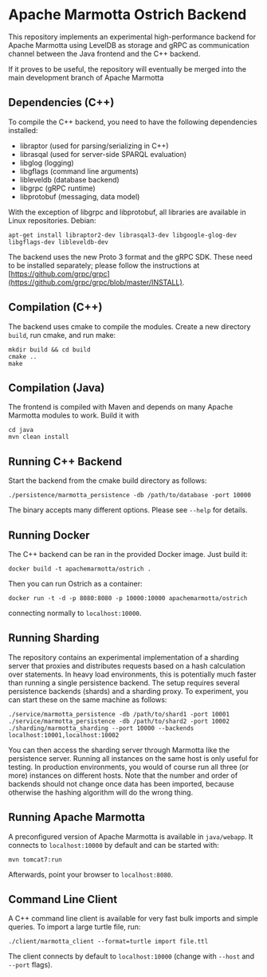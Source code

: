 # Apache Marmotta Ostrich Backend

This repository implements an experimental high-performance backend for Apache Marmotta
using LevelDB as storage and gRPC as communication channel between the Java frontend
and the C++ backend. 

If it proves to be useful, the repository will eventually be merged into the main 
development branch of Apache Marmotta

## Dependencies (C++)

To compile the C++ backend, you need to have the following dependencies installed:

  * libraptor (used for parsing/serializing in C++)
  * librasqal (used for server-side SPARQL evaluation)
  * libglog (logging)
  * libgflags (command line arguments)
  * libleveldb (database backend)
  * libgrpc (gRPC runtime)
  * libprotobuf (messaging, data model)

With the exception of libgrpc and libprotobuf, all libraries are available in Linux repositories.
Debian:

    apt-get install libraptor2-dev librasqal3-dev libgoogle-glog-dev libgflags-dev libleveldb-dev
    
The backend uses the new Proto 3 format and the gRPC SDK. These need to be installed separately;
please follow the instructions at [https://github.com/grpc/grpc](https://github.com/grpc/grpc/blob/master/INSTALL).


## Compilation (C++)

The backend uses cmake to compile the modules. Create a new directory `build`, run cmake, and run make:

    mkdir build && cd build
    cmake ..
    make

## Compilation (Java)

The frontend is compiled with Maven and depends on many Apache Marmotta modules to work. Build it with

    cd java
    mvn clean install
    
## Running C++ Backend

Start the backend from the cmake build directory as follows:

    ./persistence/marmotta_persistence -db /path/to/database -port 10000
    
The binary accepts many different options. Please see `--help` for details.

## Running Docker

The C++ backend can be ran in the provided Docker image. Just build it:

    docker build -t apachemarmotta/ostrich .

Then you can run Ostrich as a container:

    docker run -t -d -p 8080:8080 -p 10000:10000 apachemarmotta/ostrich

connecting normally to `localhost:10000`.

## Running Sharding

The repository contains an experimental implementation of a sharding server that proxies and 
distributes requests based on a hash calculation over statements. In heavy load environments,
this is potentially much faster than running a single persistence backend. The setup requires
several persistence backends (shards) and a sharding proxy. To experiment, you can start these
on the same machine as follows:

    ./service/marmotta_persistence -db /path/to/shard1 -port 10001
    ./service/marmotta_persistence -db /path/to/shard2 -port 10002
    ./sharding/marmotta_sharding --port 10000 --backends localhost:10001,localhost:10002

You can then access the sharding server through Marmotta like the persistence server. Running all instances
on the same host is only useful for testing. In production environments, you would of course run all three
(or more) instances on different hosts. Note that the number and order of backends should not change once
data has been imported, because otherwise the hashing algorithm will do the wrong thing.

## Running Apache Marmotta 

A preconfigured version of Apache Marmotta is available in `java/webapp`. It connects to 
`localhost:10000` by default and can be started with:

    mvn tomcat7:run
    
Afterwards, point your browser to `localhost:8080`.

## Command Line Client

A C++ command line client is available for very fast bulk imports and simple queries. To import
a large turtle file, run:

    ./client/marmotta_client --format=turtle import file.ttl

The client connects by default to `localhost:10000` (change with `--host` and `--port` flags).
